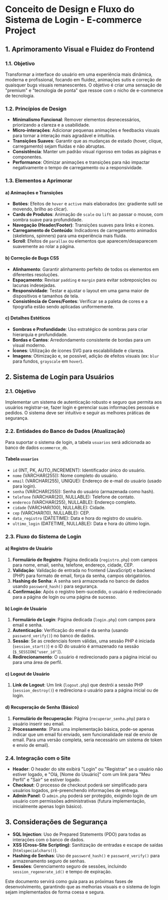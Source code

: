 # Conceito de Design e Fluxo do Sistema de Login - E-commerce Project

## 1. Aprimoramento Visual e Fluidez do Frontend

### 1.1. Objetivo
Transformar a interface do usuário em uma experiência mais dinâmica, moderna e profissional, focando em fluidez, animações sutis e correção de quaisquer bugs visuais remanescentes. O objetivo é criar uma sensação de "premium" e "tecnologia de ponta" que ressoe com o nicho de e-commerce de tecnologia.

### 1.2. Princípios de Design
- **Minimalismo Funcional**: Remover elementos desnecessários, priorizando a clareza e a usabilidade.
- **Micro-interações**: Adicionar pequenas animações e feedbacks visuais para tornar a interação mais agradável e intuitiva.
- **Transições Suaves**: Garantir que as mudanças de estado (hover, clique, carregamento) sejam fluidas e não abruptas.
- **Consistência**: Manter um padrão visual rigoroso em todas as páginas e componentes.
- **Performance**: Otimizar animações e transições para não impactar negativamente o tempo de carregamento ou a responsividade.

### 1.3. Elementos a Aprimorar

#### a) Animações e Transições
- **Botões**: Efeitos de `hover` e `active` mais elaborados (ex: gradiente sutil se movendo, brilho ao clicar).
- **Cards de Produtos**: Animação de `scale` ou `lift` ao passar o mouse, com sombra suave para profundidade.
- **Navegação (Header/Footer)**: Transições suaves para links e ícones.
- **Carregamento de Conteúdo**: Indicadores de carregamento animados (skeletons, spinners) para uma experiência mais fluida.
- **Scroll**: Efeitos de `parallax` ou elementos que aparecem/desaparecem suavemente ao rolar a página.

#### b) Correção de Bugs CSS
- **Alinhamento**: Garantir alinhamento perfeito de todos os elementos em diferentes resoluções.
- **Espaçamento**: Revisar `padding` e `margin` para evitar sobreposições ou lacunas indesejadas.
- **Responsividade**: Testar e ajustar o layout em uma gama maior de dispositivos e tamanhos de tela.
- **Consistência de Cores/Fontes**: Verificar se a paleta de cores e a tipografia estão sendo aplicadas uniformemente.

#### c) Detalhes Estéticos
- **Sombras e Profundidade**: Uso estratégico de sombras para criar hierarquia e profundidade.
- **Bordas e Cantos**: Arredondamento consistente de bordas para um visual moderno.
- **Ícones**: Utilização de ícones SVG para escalabilidade e clareza.
- **Imagens**: Otimização e, se possível, adição de efeitos visuais (ex: `blur` para fundos, `grayscale` em `hover`).

## 2. Sistema de Login para Usuários

### 2.1. Objetivo
Implementar um sistema de autenticação robusto e seguro que permita aos usuários registrar-se, fazer login e gerenciar suas informações pessoais e pedidos. O sistema deve ser intuitivo e seguir as melhores práticas de segurança.

### 2.2. Entidades do Banco de Dados (Atualização)
Para suportar o sistema de login, a tabela `usuarios` será adicionada ao banco de dados `ecommerce_db`.

#### Tabela `usuarios`
- `id` (INT, PK, AUTO_INCREMENT): Identificador único do usuário.
- `nome` (VARCHAR(255)): Nome completo do usuário.
- `email` (VARCHAR(255), UNIQUE): Endereço de e-mail do usuário (usado para login).
- `senha` (VARCHAR(255)): Senha do usuário (armazenada como hash).
- `telefone` (VARCHAR(20), NULLABLE): Telefone de contato.
- `endereco` (VARCHAR(255), NULLABLE): Endereço completo.
- `cidade` (VARCHAR(100), NULLABLE): Cidade.
- `cep` (VARCHAR(10), NULLABLE): CEP.
- `data_registro` (DATETIME): Data e hora do registro do usuário.
- `ultimo_login` (DATETIME, NULLABLE): Data e hora do último login.

### 2.3. Fluxo do Sistema de Login

#### a) Registro de Usuário
1. **Formulário de Registro**: Página dedicada (`registro.php`) com campos para nome, email, senha, telefone, endereço, cidade, CEP.
2. **Validação**: Validação de entrada no frontend (JavaScript) e backend (PHP) para formato de email, força da senha, campos obrigatórios.
3. **Hashing de Senha**: A senha será armazenada no banco de dados usando `password_hash()` para segurança.
4. **Confirmação**: Após o registro bem-sucedido, o usuário é redirecionado para a página de login ou uma página de sucesso.

#### b) Login de Usuário
1. **Formulário de Login**: Página dedicada (`login.php`) com campos para email e senha.
2. **Autenticação**: Verificação do email e da senha (usando `password_verify()`) no banco de dados.
3. **Sessão**: Se as credenciais forem válidas, uma sessão PHP é iniciada (`session_start()`) e o ID do usuário é armazenado na sessão (`$_SESSION["user_id"]`).
4. **Redirecionamento**: O usuário é redirecionado para a página inicial ou para uma área de perfil.

#### c) Logout de Usuário
1. **Link de Logout**: Um link (`logout.php`) que destrói a sessão PHP (`session_destroy()`) e redireciona o usuário para a página inicial ou de login.

#### d) Recuperação de Senha (Básico)
1. **Formulário de Recuperação**: Página (`recuperar_senha.php`) para o usuário inserir seu email.
2. **Processamento**: (Para uma implementação básica, pode-se apenas indicar que um email foi enviado, sem funcionalidade real de envio de email. Para uma versão completa, seria necessário um sistema de token e envio de email).

### 2.4. Integração com o Site
- **Header**: O header do site exibirá "Login" ou "Registrar" se o usuário não estiver logado, e "Olá, [Nome do Usuário]" com um link para "Meu Perfil" e "Sair" se estiver logado.
- **Checkout**: O processo de checkout poderá ser simplificado para usuários logados, pré-preenchendo informações de entrega.
- **Admin Panel**: O `admin.php` poderá ser protegido, exigindo login de um usuário com permissões administrativas (futura implementação, inicialmente apenas login básico).

## 3. Considerações de Segurança
- **SQL Injection**: Uso de Prepared Statements (PDO) para todas as interações com o banco de dados.
- **XSS (Cross-Site Scripting)**: Sanitização de entradas e escape de saídas (`htmlspecialchars()`).
- **Hashing de Senhas**: Uso de `password_hash()` e `password_verify()` para armazenamento seguro de senhas.
- **Sessões**: Gerenciamento seguro de sessões, incluindo `session_regenerate_id()` e tempo de expiração.

Este documento servirá como guia para as próximas fases de desenvolvimento, garantindo que as melhorias visuais e o sistema de login sejam implementados de forma coesa e segura.

